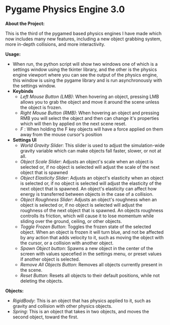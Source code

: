 # Pygame Physics Engine 3.0

**About the Project:**

This is the third of the pygamed based physics engines I have made which now includes many new features, including a new object grabbing system, more in-depth collisions, and more interactivity.

**Usage:**

- When run, the python script will show two windows one of which is a settings window using the tkinter library, and the other is the physics engine viewport where you can see the output of the physics engine, this window is using the pygame library and is run asynchronously with the settings window.
- **Keybinds**
    - *Left Mouse Button (LMB)*: When hovering an object, pressing LMB allows you to grab the object and move it around the scene unless the object is frozen.
    - *Right Mouse Button (RMB)*: When hovering an object and pressing RMB you will select the object and then can change it's properties which will then by applied on the next scene reset.
    - *F* : When holding the F key objects will have a force applied on them away from the mouse cursor's position
- **Settings UI**
    - *World Gravity Slider*: This slider is used to adjust the simulation-wide gravity variable which can make objects fall faster, slower, or not at all.
    - *Object Scale Slider*: Adjusts an object's scale when an object is selected or, if no object is selected will adjust the scale of the next object that is spawned
    - *Object Elasticity Slider*: Adjusts an object's elasticity when an object is selected or, if no object is selected will adjust the elasticity of the next object that is spawned. An object's elasticity can affect how energy is transferred between objects in the case of a collision.
    - *Object Roughness Slider*: Adjusts an object's roughness when an object is selected or, if no object is selected will adjust the roughness of the next object that is spawned. An objects roughness controlls its friction, which will cause it to lose momentum while sliding over the ground, ceiling, or other objects.
    - *Toggle Frozen Button*: Toggles the frozen state of the selected object. When an object is frozen it will turn blue, and not be affected by any action that adds velocity to it, such as moving the object with the cursor, or a collision with another object.
    - *Spawn Object button*: Spawns a new object in the center of the screen with values specefied in the settings menu, or preset values if another object is selected.
    - *Remove All Objects Button*: Removes all objects currently present in the scene.
    - *Reset Button*: Resets all objects to their default positions, while not deleting the objects.


**Objects:**
- *RigidBody*: This is an object that has physics applied to it, such as gravity and collision with other physics objects.
- *Spring*: This is an object that takes in two objects, and moves the second object, toward the first.